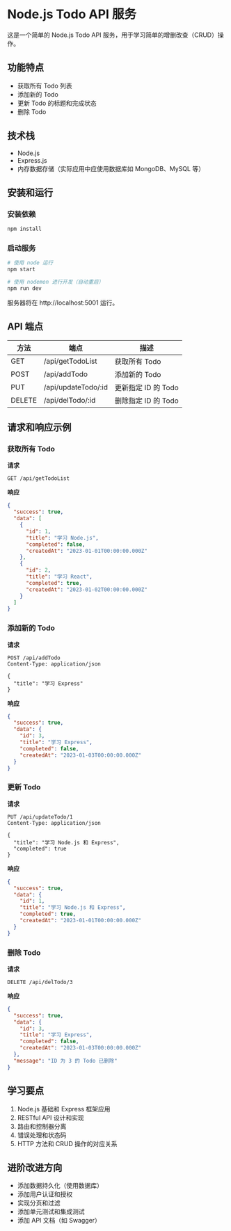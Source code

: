 # Node.js Todo API 服务

这是一个简单的 Node.js Todo API 服务，用于学习简单的增删改查（CRUD）操作。

## 功能特点

- 获取所有 Todo 列表
- 添加新的 Todo
- 更新 Todo 的标题和完成状态
- 删除 Todo

## 技术栈

- Node.js
- Express.js
- 内存数据存储（实际应用中应使用数据库如 MongoDB、MySQL 等）

## 安装和运行

### 安装依赖

```bash
npm install
```

### 启动服务

```bash
# 使用 node 运行
npm start

# 使用 nodemon 进行开发（自动重启）
npm run dev
```

服务器将在 http://localhost:5001 运行。

## API 端点

| 方法   | 端点                 | 描述             |
|--------|----------------------|------------------|
| GET    | /api/getTodoList     | 获取所有 Todo    |
| POST   | /api/addTodo         | 添加新的 Todo    |
| PUT    | /api/updateTodo/:id  | 更新指定 ID 的 Todo |
| DELETE | /api/delTodo/:id     | 删除指定 ID 的 Todo |

## 请求和响应示例

### 获取所有 Todo

**请求**
```
GET /api/getTodoList
```

**响应**
```json
{
  "success": true,
  "data": [
    {
      "id": 1,
      "title": "学习 Node.js",
      "completed": false,
      "createdAt": "2023-01-01T00:00:00.000Z"
    },
    {
      "id": 2,
      "title": "学习 React",
      "completed": true,
      "createdAt": "2023-01-02T00:00:00.000Z"
    }
  ]
}
```

### 添加新的 Todo

**请求**
```
POST /api/addTodo
Content-Type: application/json

{
  "title": "学习 Express"
}
```

**响应**
```json
{
  "success": true,
  "data": {
    "id": 3,
    "title": "学习 Express",
    "completed": false,
    "createdAt": "2023-01-03T00:00:00.000Z"
  }
}
```

### 更新 Todo

**请求**
```
PUT /api/updateTodo/1
Content-Type: application/json

{
  "title": "学习 Node.js 和 Express",
  "completed": true
}
```

**响应**
```json
{
  "success": true,
  "data": {
    "id": 1,
    "title": "学习 Node.js 和 Express",
    "completed": true,
    "createdAt": "2023-01-01T00:00:00.000Z"
  }
}
```

### 删除 Todo

**请求**
```
DELETE /api/delTodo/3
```

**响应**
```json
{
  "success": true,
  "data": {
    "id": 3,
    "title": "学习 Express",
    "completed": false,
    "createdAt": "2023-01-03T00:00:00.000Z"
  },
  "message": "ID 为 3 的 Todo 已删除"
}
```

## 学习要点

1. Node.js 基础和 Express 框架应用
2. RESTful API 设计和实现
3. 路由和控制器分离
4. 错误处理和状态码
5. HTTP 方法和 CRUD 操作的对应关系

## 进阶改进方向

- 添加数据持久化（使用数据库）
- 添加用户认证和授权
- 实现分页和过滤
- 添加单元测试和集成测试
- 添加 API 文档（如 Swagger）
